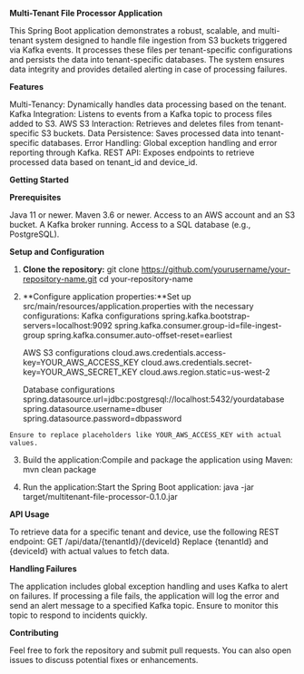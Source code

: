 **Multi-Tenant File Processor Application**

This Spring Boot application demonstrates a robust, scalable, and multi-tenant system designed to handle file ingestion from S3 buckets triggered via Kafka events. It processes these files per tenant-specific configurations and persists the data into tenant-specific databases. The system ensures data integrity and provides detailed alerting in case of processing failures.

**Features**

Multi-Tenancy: Dynamically handles data processing based on the tenant.
Kafka Integration: Listens to events from a Kafka topic to process files added to S3.
AWS S3 Interaction: Retrieves and deletes files from tenant-specific S3 buckets.
Data Persistence: Saves processed data into tenant-specific databases.
Error Handling: Global exception handling and error reporting through Kafka.
REST API: Exposes endpoints to retrieve processed data based on tenant_id and device_id.

**Getting Started**

**Prerequisites**

  Java 11 or newer.
  Maven 3.6 or newer.
  Access to an AWS account and an S3 bucket.
  A Kafka broker running.
  Access to a SQL database (e.g., PostgreSQL).
  
**Setup and Configuration**

  1. **Clone the repository:**
    git clone https://github.com/yourusername/your-repository-name.git
    cd your-repository-name

  2. **Configure application properties:**Set up src/main/resources/application.properties with the necessary configurations:
      Kafka configurations
      spring.kafka.bootstrap-servers=localhost:9092
      spring.kafka.consumer.group-id=file-ingest-group
      spring.kafka.consumer.auto-offset-reset=earliest
      
      AWS S3 configurations
      cloud.aws.credentials.access-key=YOUR_AWS_ACCESS_KEY
      cloud.aws.credentials.secret-key=YOUR_AWS_SECRET_KEY
      cloud.aws.region.static=us-west-2
      
      Database configurations
      spring.datasource.url=jdbc:postgresql://localhost:5432/yourdatabase
      spring.datasource.username=dbuser
      spring.datasource.password=dbpassword
  
    Ensure to replace placeholders like YOUR_AWS_ACCESS_KEY with actual values.

  3. Build the application:Compile and package the application using Maven:
      mvn clean package
  
  4. Run the application:Start the Spring Boot application:
     java -jar target/multitenant-file-processor-0.1.0.jar


**API Usage**

  To retrieve data for a specific tenant and device, use the following REST endpoint:
      GET /api/data/{tenantId}/{deviceId}
  Replace {tenantId} and {deviceId} with actual values to fetch data.

**Handling Failures**

The application includes global exception handling and uses Kafka to alert on failures. If processing a file fails, the application will log the error and send an alert message to a specified Kafka topic. Ensure to monitor this topic to respond to incidents quickly.

**Contributing**

Feel free to fork the repository and submit pull requests. You can also open issues to discuss potential fixes or enhancements.








      

